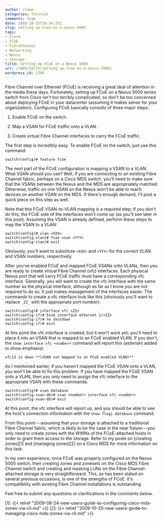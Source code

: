 ```yaml
---
author: slowe
categories: Tutorial
comments: true
date: 2009-10-25T19:34:25Z
slug: setting-up-fcoe-on-a-nexus-5000
tags:
- Cisco
- FCoE
- FibreChannel
- Networking
- Nexus
- Storage
title: Setting Up FCoE on a Nexus 5000
url: /2009/10/25/setting-up-fcoe-on-a-nexus-5000/
wordpress_id: 1706
---
```


Fibre Channel over Ethernet (FCoE) is receiving a great deal of attention in the media these days. Fortunately, setting up FCoE on a Nexus 5000 series switch from Cisco isn't too terribly complicated, so don't be too concerned about deploying FCoE in your datacenter (assuming it makes sense for your organization). Configuring FCoE basically consists of three major steps:

1. Enable FCoE on the switch.

2. Map a VSAN for FCoE traffic onto a VLAN.

3. Create virtual Fibre Channel interfaces to carry the FCoE traffic.

The first step is incredibly easy. To enable FCoE on the switch, just use this command:

```text
switch(config)# feature fcoe
```

The next part of the FCoE configuration is mapping a VSAN to a VLAN. What VSAN should you use? Well, if you are connecting to an existing Fibre Channel fabric, perhaps on a Cisco MDS switch, you'll need to make sure that the VSANs between the Nexus and the MDS are appropriately matched. Otherwise, traffic on one VSAN on the Nexus won't be able to reach devices on another VSAN on the MDS. If there's enough demand, I'll post a quick piece on this step as well.

Note that this FCoE VSAN-to-VLAN mapping is a required step; if you don't do this, the FCoE side of the interfaces won't come up (as you'll see later in this post). Assuming the VSAN is already defined, perform these steps to map the VSAN to a VLAN:

```text
switch(config)# vlan <XXX>
switch(config-vlan)# fcoe vsan <YYY>
switch(config-vlan)# exit
```

Obviously, you'll want to substitute `<XXX>` and `<YYY>` for the correct VLAN and VSAN numbers, respectively.

After you've enabled FCoE and mapped FCoE VSANs onto VLANs, then you are ready to create virtual Fibre Channel (vfc) interfaces. Each physical Nexus port that will carry FCoE traffic must have a corresponding vfc interface. Generally, you will want to create the vfc interface with the same number as the physical interface, although as far as I know you are not required to do so. It just makes management of the interfaces easier. The commands to create a vfc interface look like this (obviously you'll want to replace `_ZZ_` with the appropriate port number):

```text
switch(config)# interface vfc <ZZ>
switch(config-if)# bind interface ethernet 1/<ZZ>
switch(config-if)# no shutdown
switch(config-if)# exit
```

At this point the vfc interface is created, but it won't work yet; you'll need to place it into an VSAN that is mapped to an FCoE enabled VLAN. If you don't, the `show interface vfc <number>` command will report this (asterisks added to show emphasis):

```text
vfc13 is down **(VSAN not mapped to an FCoE enabled VLAN)**
```

As I mentioned earlier, if you haven't mapped the FCoE VSAN onto a VLAN, you won't be able to fix this problem. If you have mapped the FCoE VSAN onto a VLAN, then you only need to assign the vfc interface to the appropriate VSAN with these commands:

```text
switch(config)# vsan database  
switch(config-vsan-db)# vsan <number> interface vfc <number>  
switch(config-vsan-db)# exit
```

At this point, the vfc interface will report up, and you should be able to see the host's connection information with the `show flogi database` command.

From this point---assuming that your storage is attached to a traditional Fibre Channel fabric, which is likely to be the case in the near future---you only need to create zones with the WWNs of the FCoE-attached hosts in order to grant them access to the storage. Refer to my posts on [creating zones][1] and [managing zones][2] on a Cisco MDS for more information on this task.

In my own experience, once FCoE was properly configured on the Nexus 5000 switch, then creating zones and zonesets on the Cisco MDS Fibre Channel switch and creating and masking LUNs on the Fibre Channel-attached storage is very straightforward. This, as has been stated on several previous occasions, is one of the strengths of FCoE: it's compatibility with existing Fibre Channel installations is outstanding.

Feel free to submit any questions or clarifications in the comments below.

[1]: {{< relref "2009-08-24-new-users-guide-to-configuring-cisco-mds-zones-via-cli.md" >}}
[2]: {{< relref "2009-10-20-new-users-guide-to-managing-cisco-mds-zones-via-cli.md" >}}

